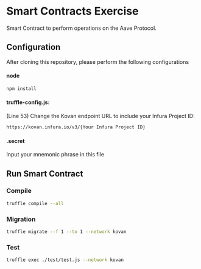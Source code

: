 # Smart Contracts Exercise

Smart Contract to perform operations on the Aave Protocol.

## Configuration

After cloning this repository, please perform the following configurations
#### node

```bash
npm install
```

#### truffle-config.js:
(Line 53) Change the Kovan endpoint URL to include your Infura Project ID:

```bash
https://kovan.infura.io/v3/{Your Infura Project ID}
```

#### .secret
Input your mnemonic phrase in this file

## Run Smart Contract

### Compile

```bash
truffle compile --all
```

### Migration

```bash
truffle migrate --f 1 --to 1 --network kovan
```

### Test

```bash
truffle exec ./test/test.js --network kovan
```
